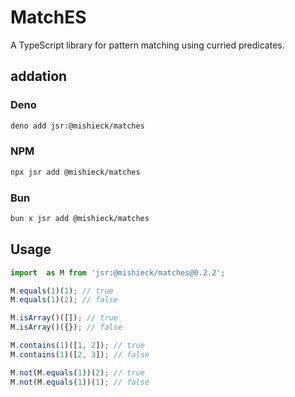 # MatchES

A TypeScript library for pattern matching using curried predicates.

## addation

### Deno

```sh
deno add jsr:@mishieck/matches
```

### NPM

```sh
npx jsr add @mishieck/matches
```

### Bun

```sh
bun x jsr add @mishieck/matches
```

## Usage

```ts
import  as M from 'jsr:@mishieck/matches@0.2.2';

M.equals(1)(1); // true
M.equals(1)(2); // false

M.isArray()([]); // true
M.isArray()({}); // false

M.contains(1)([1, 2]); // true
M.contains(1)([2, 3]); // false

M.not(M.equals(1))(2); // true
M.not(M.equals(1))(1); // false
```
